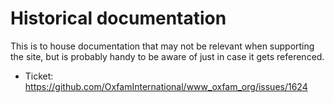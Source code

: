 # Historical documentation

This is to house documentation that may not be relevant when supporting the
site, but is probably handy to be aware of just in case it gets referenced.

- Ticket: https://github.com/OxfamInternational/www_oxfam_org/issues/1624
